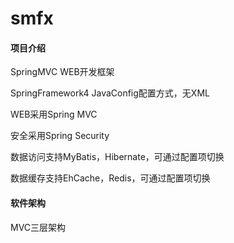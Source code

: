 # smfx

#### 项目介绍
SpringMVC WEB开发框架

SpringFramework4 JavaConfig配置方式，无XML

WEB采用Spring MVC

安全采用Spring Security

数据访问支持MyBatis，Hibernate，可通过配置项切换

数据缓存支持EhCache，Redis，可通过配置项切换

#### 软件架构
MVC三层架构


